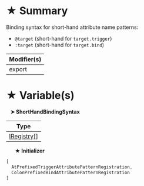 # &#9733; Summary

Binding syntax for short-hand attribute name patterns:
- `@target` (short-hand for `target.trigger`)
- `:target` (short-hand for `target.bind`)

| Modifier(s)                            |
|----------------------------------------|
| export |

# &#9733; Variable(s)

&nbsp;&nbsp; **&#10148; ShortHandBindingSyntax**

| Type                        |
|-----------------------------|
| [IRegistry](/kernel/interface/di/iregistry)[] |

&nbsp;&nbsp;&nbsp;&nbsp;&nbsp; **&#9733; Initializer**

```ts
[
  AtPrefixedTriggerAttributePatternRegistration,
  ColonPrefixedBindAttributePatternRegistration
]
```